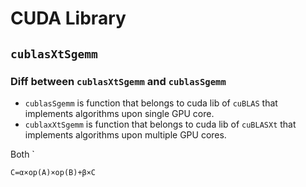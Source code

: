 # CUDA Library 
## `cublasXtSgemm`
### Diff between `cublasXtSgemm` and `cublasSgemm`
* `cublasSgemm` is function that belongs to cuda lib of `cuBLAS` that implements algorithms upon single GPU core. 
* `cublaxXtSgemm` is function that belongs to cuda lib of `cuBLASXt` that implements algorithms upon multiple GPU cores. 


Both `
```
C=α×op(A)×op(B)+β×C
```